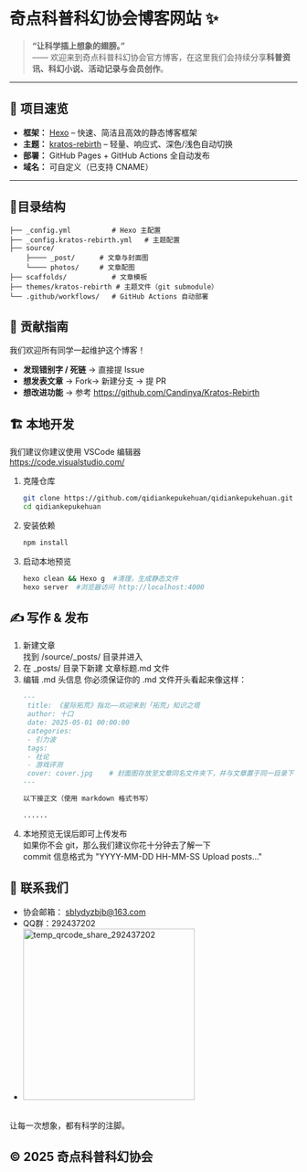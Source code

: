 # 奇点科普科幻协会博客网站 ✨

> **“让科学插上想象的翅膀。”**  
> —— 欢迎来到奇点科普科幻协会官方博客，在这里我们会持续分享**科普资讯、科幻小说、活动记录与会员创作**。

---

## 🚀 项目速览
- **框架：** [Hexo](https://hexo.io) – 快速、简洁且高效的静态博客框架  
- **主题：** [kratos-rebirth](https://github.com/Candinya/kratos-rebirth) – 轻量、响应式、深色/浅色自动切换  
- **部署：** GitHub Pages + GitHub Actions 全自动发布  
- **域名：** 可自定义（已支持 CNAME）

---

## 📂目录结构
    ├── _config.yml          # Hexo 主配置
    ├── _config.kratos-rebirth.yml   # 主题配置
    ├── source/
        ├──── _post/      # 文章与封面图
        └──── photos/     # 文章配图
    ├── scaffolds/           # 文章模板
    ├── themes/kratos-rebirth # 主题文件（git submodule）
    └── .github/workflows/   # GitHub Actions 自动部署

## 🤝 贡献指南
我们欢迎所有同学一起维护这个博客！
- **发现错别字 / 死链** → 直接提 Issue
- **想发表文章** → Fork→ 新建分支 → 提 PR
- **想改进功能** → 参考 https://github.com/Candinya/Kratos-Rebirth

## 🏗️ 本地开发
我们建议你建议使用 VSCode 编辑器
<br>
https://code.visualstudio.com/
1. 克隆仓库
   ```bash
   git clone https://github.com/qidiankepukehuan/qidiankepukehuan.git
   cd qidiankepukehuan
   ```
2. 安装依赖
   ```bash
   npm install
   ```
3. 启动本地预览
   ```bash
   hexo clean && Hexo g  #清理，生成静态文件
   hexo server  #浏览器访问 http://localhost:4000
   ```
## ✍️ 写作 & 发布
1. 新建文章
   <br>
   找到 /source/_posts/ 目录并进入
2. 在 _posts/ 目录下新建 文章标题.md 文件
3. 编辑 .md 头信息
   你必须保证你的 .md 文件开头看起来像这样：
   ```markdown
   ---
    title: 《星际拓荒》指北——欢迎来到「拓荒」知识之塔
    author: 十口
    date: 2025-05-01 00:00:00
    categories: 
    - 引力波
    tags:
    - 社论
    - 游戏评测
    cover: cover.jpg    # 封面图存放至文章同名文件夹下，并与文章置于同一目录下
   ---

   以下接正文（使用 markdown 格式书写）

   ......
   ```
4. 本地预览无误后即可上传发布
<br> 如果你不会 git，那么我们建议你花十分钟去了解一下
<br> commit 信息格式为 "YYYY-MM-DD HH-MM-SS Upload posts..."

## 👀 联系我们
- 协会邮箱： sblydyzbjb@163.com
- QQ群：292437202
- <img width="300" height="300" alt="temp_qrcode_share_292437202" src="https://github.com/user-attachments/assets/ffc50f47-4ea8-4bb3-a6e6-a5a84d8cedd5" />
      
<br> 让每一次想象，都有科学的注脚。


## © 2025 奇点科普科幻协会
